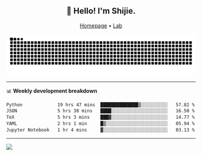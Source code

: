 <h2 align="center">👋 Hello! I'm Shijie.</h2>
<p align="center">
  <a href="https://xu-shi-jie.github.io"> Homepage</a> •
  <a href="https://onoda-lab.jp"> Lab </a>
</p>

![Snake animation](https://github.com/xu-shi-jie/xu-shi-jie/blob/output/github-snake.svg)


-------

📊 **Weekly development breakdown**
<!--START_SECTION:waka-->

```txt
Python             19 hrs 47 mins  ██████████████▒░░░░░░░░░░   57.82 %
JSON               5 hrs 38 mins   ████░░░░░░░░░░░░░░░░░░░░░   16.50 %
TeX                5 hrs 3 mins    ███▓░░░░░░░░░░░░░░░░░░░░░   14.77 %
YAML               2 hrs 1 min     █▒░░░░░░░░░░░░░░░░░░░░░░░   05.94 %
Jupyter Notebook   1 hr 4 mins     ▓░░░░░░░░░░░░░░░░░░░░░░░░   03.13 %
```

<!--END_SECTION:waka-->

-------
![](https://komarev.com/ghpvc/?username=xu-shi-jie&style=flat-square&color=blue) 
